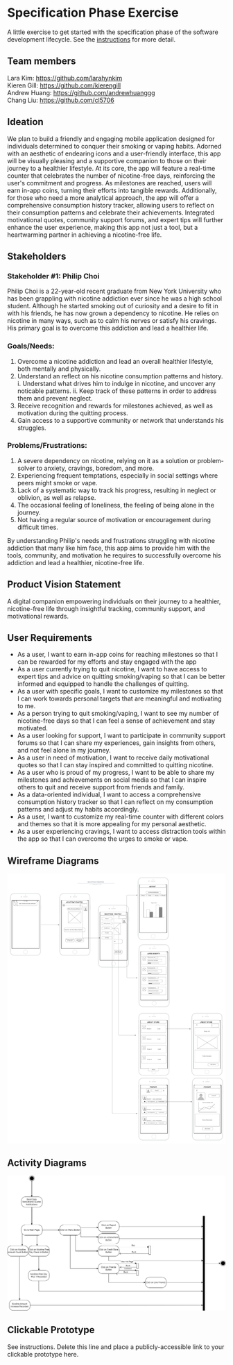 # Specification Phase Exercise

A little exercise to get started with the specification phase of the software development lifecycle. See the [instructions](instructions.md) for more detail.

## Team members
Lara Kim: https://github.com/larahynkim <br>
Kieren Gill: https://github.com/kierengill <br>
Andrew Huang: https://github.com/andrewhuanggg <br>
Chang Liu: https://github.com/cl5706 <br>

## Ideation 
We plan to build a friendly and engaging mobile application designed for individuals determined to conquer their smoking or vaping habits. Adorned with an aesthetic of endearing icons and a user-friendly interface, this app will be visually pleasing and a supportive companion to those on their journey to a healthier lifestyle. At its core, the app will feature a real-time counter that celebrates the number of nicotine-free days, reinforcing the user's commitment and progress. As milestones are reached, users will earn in-app coins, turning their efforts into tangible rewards. Additionally, for those who need a more analytical approach, the app will offer a comprehensive consumption history tracker, allowing users to reflect on their consumption patterns and celebrate their achievements. Integrated motivational quotes, community support forums, and expert tips will further enhance the user experience, making this app not just a tool, but a heartwarming partner in achieving a nicotine-free life. 

## Stakeholders

### Stakeholder #1: Philip Choi  
Philip Choi is a 22-year-old recent graduate from New York University who has been grappling with nicotine addiction ever since he was a high school student. Although he started smoking out of curiosity and a desire to fit in with his friends, he has now grown a dependency to nicotine. He relies on nicotine in many ways, such as to calm his nerves or satisfy his cravings. His primary goal is to overcome this addiction and lead a healthier life.   
### Goals/Needs: 
1. Overcome a nicotine addiction and lead an overall healthier lifestyle, both mentally and physically. 
2. Understand an reflect on his nicotine consumption patterns and history. 
	i. Understand what drives him to indulge in nicotine, and uncover any noticable patterns. 
	ii. Keep track of these patterns in order to address them and prevent neglect. 
3. Receive recognition and rewards for milestones achieved, as well as motivation during the quitting process. 
4. Gain access to a supportive community or network that understands his struggles. 

### Problems/Frustrations:
1. A severe dependency on nicotine, relying on it as a solution or problem-solver to anxiety, cravings, boredom, and more. 
2. Experiencing frequent temptations, especially in social settings where peers might smoke or vape. 
3. Lack of a systematic way to track his progress, resulting in neglect or oblivion, as well as relapse. 
4. The occasional feeling of loneliness, the feeling of being alone in the journey.   
5. Not having a regular source of motivation or encouragement during difficult times. 

By understanding Philip's needs and frustrations struggling with nicotine addiction that many like him face, this app aims to provide him with the tools, community, and motivation he requires to successfully overcome his addiction and lead a healthier, nicotine-free life.

## Product Vision Statement

A digital companion empowering individuals on their journey to a healthier, nicotine-free life through insightful tracking, community support, and motivational rewards. 

## User Requirements

* As a user, I want to earn in-app coins for reaching milestones so that I can be rewarded for my efforts and stay engaged with the app
* As a user currently trying to quit nicotine, I want to have access to expert tips and advice on quitting smoking/vaping so that I can be better informed and equipped to handle the challenges of quitting.
* As a user with specific goals, I want to customize my milestones so that I can work towards personal targets that are meaningful and motivating to me.
* As a person trying to quit smoking/vaping, I want to see my number of nicotine-free days so that I can feel a sense of achievement and stay motivated.
* As a user looking for support, I want to participate in community support forums so that I can share my experiences, gain insights from others, and not feel alone in my journey.
* As a user in need of motivation, I want to receive daily motivational quotes so that I can stay inspired and committed to quitting nicotine.
* As a user who is proud of my progress, I want to be able to share my milestones and achievements on social media so that I can inspire others to quit and receive support from friends and family.
* As a data-oriented individual, I want to access a comprehensive consumption history tracker so that I can reflect on my consumption patterns and adjust my habits accordingly.
* As a user, I want to customize my real-time counter with different colors and themes so that it is more appealing for my personal aesthetic. 
* As a user experiencing cravings, I want to access distraction tools within the app so that I can overcome the urges to smoke or vape. 

## Wireframe Diagrams

![Alt text](7196f91ac8def4884540047ae60e7e2.png)

## Activity Diagrams

![Alt text](0c754e65a3616fd235e70ead00140a2.png)

## Clickable Prototype

See instructions. Delete this line and place a publicly-accessible link to your clickable prototype here.
